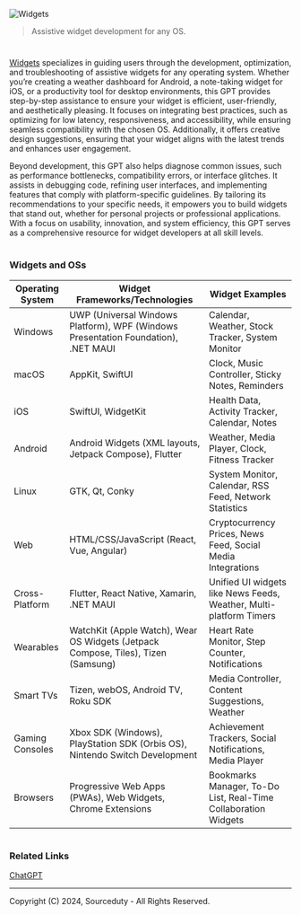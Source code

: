 ![Widgets](https://github.com/user-attachments/assets/f4c36543-34f0-4db9-a49a-e87b5fd61568)

> Assistive widget development for any OS.
#

[Widgets](https://chatgpt.com/g/g-6745a4a9f5988191ba97363d17c4cd8d-widgets) specializes in guiding users through the development, optimization, and troubleshooting of assistive widgets for any operating system. Whether you’re creating a weather dashboard for Android, a note-taking widget for iOS, or a productivity tool for desktop environments, this GPT provides step-by-step assistance to ensure your widget is efficient, user-friendly, and aesthetically pleasing. It focuses on integrating best practices, such as optimizing for low latency, responsiveness, and accessibility, while ensuring seamless compatibility with the chosen OS. Additionally, it offers creative design suggestions, ensuring that your widget aligns with the latest trends and enhances user engagement.

Beyond development, this GPT also helps diagnose common issues, such as performance bottlenecks, compatibility errors, or interface glitches. It assists in debugging code, refining user interfaces, and implementing features that comply with platform-specific guidelines. By tailoring its recommendations to your specific needs, it empowers you to build widgets that stand out, whether for personal projects or professional applications. With a focus on usability, innovation, and system efficiency, this GPT serves as a comprehensive resource for widget developers at all skill levels.

#
### Widgets and OSs

| Operating System      | Widget Frameworks/Technologies                                                                  | Widget Examples                                                                   |
|-----------------------|------------------------------------------------------------------------------------------------|----------------------------------------------------------------------------------|
| Windows               | UWP (Universal Windows Platform), WPF (Windows Presentation Foundation), .NET MAUI             | Calendar, Weather, Stock Tracker, System Monitor                                |
| macOS                 | AppKit, SwiftUI                                                                               | Clock, Music Controller, Sticky Notes, Reminders                                |
| iOS                   | SwiftUI, WidgetKit                                                                            | Health Data, Activity Tracker, Calendar, Notes                                  |
| Android               | Android Widgets (XML layouts, Jetpack Compose), Flutter                                       | Weather, Media Player, Clock, Fitness Tracker                                   |
| Linux                 | GTK, Qt, Conky                                                                                | System Monitor, Calendar, RSS Feed, Network Statistics                          |
| Web                   | HTML/CSS/JavaScript (React, Vue, Angular)                                                     | Cryptocurrency Prices, News Feed, Social Media Integrations                     |
| Cross-Platform        | Flutter, React Native, Xamarin, .NET MAUI                                                     | Unified UI widgets like News Feeds, Weather, Multi-platform Timers              |
| Wearables             | WatchKit (Apple Watch), Wear OS Widgets (Jetpack Compose, Tiles), Tizen (Samsung)             | Heart Rate Monitor, Step Counter, Notifications                                 |
| Smart TVs             | Tizen, webOS, Android TV, Roku SDK                                                            | Media Controller, Content Suggestions, Weather                                  |
| Gaming Consoles       | Xbox SDK (Windows), PlayStation SDK (Orbis OS), Nintendo Switch Development                   | Achievement Trackers, Social Notifications, Media Player                        |
| Browsers              | Progressive Web Apps (PWAs), Web Widgets, Chrome Extensions                                   | Bookmarks Manager, To-Do List, Real-Time Collaboration Widgets                  |

#
### Related Links

[ChatGPT](https://github.com/sourceduty/ChatGPT)

***
Copyright (C) 2024, Sourceduty - All Rights Reserved.
